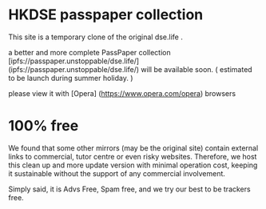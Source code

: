# HKDSE passpaper collection

This site is a temporary clone of the original dse.life .

a better and more complete PassPaper collection
[ipfs://passpaper.unstoppable/dse.life/] (ipfs://passpaper.unstoppable/dse.life/)
will be available soon. ( estimated to be launch during summer holiday. )

please view it with [Opera] (https://www.opera.com/opera) browsers

# 100% free
We found that some other mirrors (may be the original site) contain external links to commercial, tutor centre or even risky websites.
Therefore, we host this clean up and more update version with minimal operation cost, keeping it sustainable without the support of any commercial involvement.

Simply said, it is Advs Free, Spam free, and we try our best to be trackers free.
